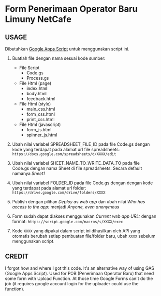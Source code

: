 # Form Penerimaan Operator Baru Limuny NetCafe

## USAGE

Dibutuhkan [Google Apps Script](https://script.google.com/home) untuk menggunakan script ini.

1. Buatlah file dengan nama sesuai kode sumber:

    - File Script 
      - Code.gs
      - Process.gs
    - File Html (page)
      - index.html
      - body.html
      - feedback.html
    - File Html (style)
      - main_css.html
      - form_css.html
      - print_css.html
    - File Html (javascript)
      - form_js.html
      - spinner_js.html
  
2. Ubah nilai variabel SPREADSHEET_FILE_ID pada file Code.gs dengan kode yang terdapat pada alamat url file spreadsheets:
`https://docs.google.com/spreadsheets/d/XXXX/edit`

3. Ubah nilai variabel SHEET_NAME_TO_WRITE_DATA_TO pada file Code.gs dengan nama Sheet di file spreadsheets:
Secara default namanya *Sheet1*

4. Ubah nilai variabel FOLDER_ID pada file Code.gs dengan  dengan kode yang terdapat pada alamat url folder:
`https://drive.google.com/drive/folders/XXXX`

5. Publish dengan pilihan *Deploy as web app* dan ubah nilai *Who has access to the app:* menjadi *Anyone, even anonymous*

6. Form sudah dapat diakses menggunakan *Current web app URL:* dengan format: 
`https://script.google.com/macros/s/XXXX/exec`

7. Kode `XXXX` yang dipakai dalam script ini dihasilkan oleh API yang otomatis berubah setiap pembuatan file/folder baru, ubah `XXXX` sebelum menggunakan script.

## CREDIT

I forgot how and where I got this code. It's an alternative way of using GAS (Google Apps Script). Used for POB (Penerimaan Operator Baru) that need some form with Upload Function. At those time Google Forms can't do the job (it requires google account login for the uploader could use the function).
